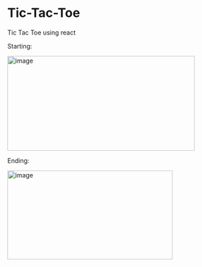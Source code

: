 # Tic-Tac-Toe
Tic Tac Toe using react

Starting:

<img width="424" height="215" alt="image" src="https://github.com/user-attachments/assets/43dc78ca-8abd-4527-9d6f-b5d9f7546e14" />


Ending:  


<img width="374" height="202" alt="image" src="https://github.com/user-attachments/assets/338fb1d7-5c92-4180-a8c7-7d6a8cca2a7a" />
